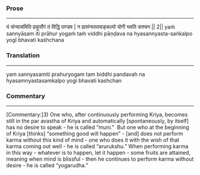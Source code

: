### Prose 
 --- 
यं संन्यासमिति प्राहुर्योगं तं विद्धि पाण्डव |
न ह्यसंन्यस्तसङ्कल्पो योगी भवति कश्चन || 2||
yaṁ sannyāsam iti prāhur yogaṁ taṁ viddhi pāṇḍava
na hyasannyasta-saṅkalpo yogī bhavati kaśhchana

### Translation 
 --- 
yam sannyasamiti prahuryogam tam biddhi pandavah na hyasamnyastasamkalpo yogi bhavati kashchan

### Commentary 
 --- 
[Commentary:]3) One who, after continuously performing Kriya, becomes still in the par avastha of Kriya and automatically [spontaneously, by itself] has no desire to speak - he is called “muni.”  But one who at the beginning of Kriya [thinks] “something good will happen” - [and] does not perform karma without this kind of mind - one who does it with the wish of that karma coming out well - he is called “arurukshu.” When performing karma in this way - whatever is to happen, let it happen - some fruits are attained, meaning when mind is blissful - then he continues to perform karma without desire - he is called “yogarudha.”